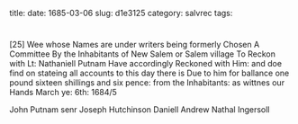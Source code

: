 title: 
date: 1685-03-06
slug: d1e3125
category: salvrec
tags: 


<div markdown class="doc" id="d1e3125">


# 

[25] Wee whose Names are under writers being formerly Chosen A Committee By the Inhabitants of New Salem or Salem village To Reckon with Lt: Nathaniell Putnam Have accordingly Reckoned with Him: and doe find on stateing all accounts to this day there is Due to him for ballance one pound sixteen shillings and six pence: from the Inhabitants: as wittnes our Hands March ye: 6th: 1684/5

John Putnam senr Joseph Hutchinson  Daniell Andrew Nathal Ingersoll
</div>